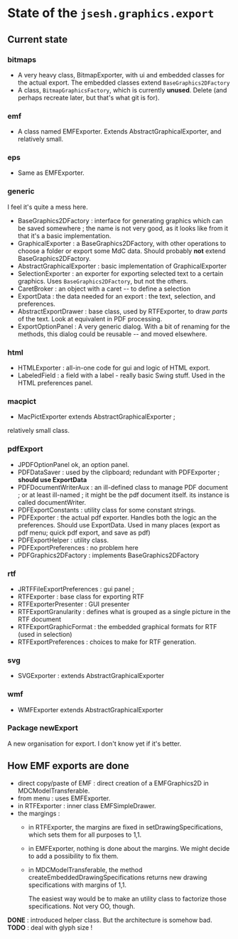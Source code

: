 # State of the `jsesh.graphics.export`

## Current state

### bitmaps

- A very heavy class, BitmapExporter, with ui and embedded classes for the actual export. 
  The embedded classes extend `BaseGraphics2DFactory`
- A class, `BitmapGraphicsFactory`, which is currently **unused**.
 Delete (and perhaps recreate later, but that's what git is for).

### emf

- A class named EMFExporter. Extends AbstractGraphicalExporter, and relatively small.

### eps

- Same as EMFExporter.

### generic

I feel it's quite a mess here.

- BaseGraphics2DFactory : interface for generating graphics 
  which can be saved somewhere ; the name is not very good, as it looks 
  like from it that it's a basic implementation.
- GraphicalExporter : a BaseGraphics2DFactory, with other operations to choose a folder or
  export some MdC data. Should probably **not** extend BaseGraphics2DFactory. 
- AbstractGraphicalExporter : basic implementation of GraphicalExporter
- SelectionExporter : an exporter for exporting selected text to a certain graphics. 
  Uses `BaseGraphics2DFactory`, but not the others.  
- CaretBroker : an object with a caret -- to define a selection
- ExportData : the data needed for an export : the text, selection, and preferences.
- AbstractExportDrawer : base class, used by RTFExporter, to draw *parts* of the text. Look at equivalent in PDF processing.
- ExportOptionPanel : A very generic dialog. With a bit of renaming for the methods,
  this dialog could be reusable -- and moved elsewhere.
  
### html
- HTMLExporter : all-in-one code for gui and logic of HTML export.
- LabeledField : a field with a label - really basic Swing stuff. Used in the HTML preferences
 panel.

### macpict

- MacPictExporter extends AbstractGraphicalExporter ;

relatively small class.

### pdfExport

- JPDFOptionPanel ok, an option panel.
- PDFDataSaver : used by the clipboard; 
   redundant with PDFExporter ; **should use ExportData**
- PDFDocumentWriterAux : an ill-defined class to manage PDF document ; or at least ill-named ; 
 it might be the pdf document itself. its instance is called documentWriter.
- PDFExportConstants : utility class for some constant strings. 
- PDFExporter : the actual pdf exporter. 
  Handles both the logic an the preferences. Should use ExportData. Used in many places
  (export as pdf menu; quick pdf export, and save as pdf)
- PDFExportHelper : utility class.
- PDFExportPreferences : no problem here
- PDFGraphics2DFactory : implements BaseGraphics2DFactory 

### rtf

- JRTFFileExportPreferences : gui panel ;
- RTFExporter : base class for exporting RTF
- RTFExporterPresenter : GUI presenter
- RTFExportGranularity : defines what is grouped as a single picture in the RTF document
- RTFExportGraphicFormat : the embedded graphical formats for RTF (used in selection)
- RTFExportPreferences : choices to make for RTF generation.

### svg

- SVGExporter : extends AbstractGraphicalExporter

### wmf

- WMFExporter extends AbstractGraphicalExporter

### Package newExport 
A new organisation for export. I don't know yet if it's better.

## How EMF exports are done

- direct copy/paste of EMF : direct creation of a EMFGraphics2D 
  in MDCModelTransferable.
- from menu : uses EMFExporter.
- in RTFExporter : inner class EMFSimpleDrawer.
- the margings :
    - in RTFExporter, the margins are fixed in setDrawingSpecifications,
      which sets them for all purposes to 1,1.
    - in EMFExporter, nothing is done about the margins. We 
      might decide to add a possibility to fix them.
    - in MDCModelTransferable, the method createEmbeddedDrawingSpecifications
      returns new drawing specifications with margins of 1,1.
      
      The easiest way would be to make an utility class to factorize 
      those specifications. Not very OO, though.

**DONE** : introduced helper class. But the architecture is somehow bad.
**TODO** : deal with glyph size ! 

